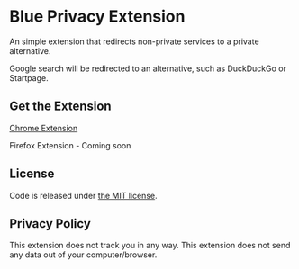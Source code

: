 # Blue Privacy Extension

An simple extension that redirects non-private services to a private alternative.

Google search will be redirected to an alternative, such as DuckDuckGo or Startpage.

## Get the Extension

[Chrome Extension](https://chrome.google.com/webstore/detail/blue-privacy-extention/dejffacfngabcgldjbfildemnmnmkfbo)

Firefox Extension - Coming soon

## License

Code is released under [the MIT license](LICENSE.txt).

## Privacy Policy

This extension does not track you in any way. This extension does not send any data out of your computer/browser.
